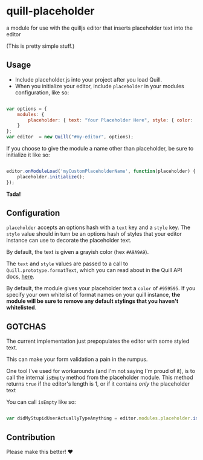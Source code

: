 # quill-placeholder
a module for use with the quilljs editor that inserts placeholder text into the editor

(This is pretty simple stuff.)

## Usage

* Include placeholder.js into your project after you load Quill. 
* When you initialize your editor, include `placeholder` in your modules configuration, like so:

```javascript

var options = {
    modules: {
        placeholder: { text: "Your Placeholder Here", style: { color: '#959595' } }
    }
};
var editor  = new Quill("#my-editor", options);
```

If you choose to give the module a name other than placeholder, be sure to initialize it like so:

```javascript

editor.onModuleLoad('myCustomPlaceholderName', function(placeholder) {
    placeholder.initialize();
});

```
**Tada!**

## Configuration

`placeholder` accepts an options hash with a `text` key and a `style` key. The `style` value should in turn be an options hash of styles that your editor instance can use to decorate the placeholder text.

By default, the text is given a grayish color (hex `#A9A9A9`).

The `text` and `style` values are passed to a call to `Quill.prototype.formatText`, which you can read about in the Quill API docs, [here](http://quilljs.com/docs/api/#quillprototypeformattext). 

By default, the module gives your placeholder text a `color` of `#959595`. 
If you specify your own whitelist of format names on your quill instance, 
**the module will be sure to remove any default stylings that you haven't whitelisted**.

## GOTCHAS

The current implementation just prepopulates the editor with some styled text.

This can make your form validation a pain in the rumpus.

One tool I've used for workarounds (and I'm not saying I'm proud of it), is to call the internal `isEmpty` method from the placeholder module. This method returns `true` if the editor's length is 1, or if it contains _only_ the placeholder text

You can call `isEmpty` like so:

```javascript

var didMyStupidUserActuallyTypeAnything = editor.modules.placeholder.isEmpty();
```

## Contribution

Please make this better! :hearts: